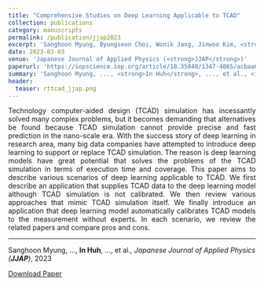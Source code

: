 ```yaml
---
title: "Comprehensive Studies on Deep Learning Applicable to TCAD"
collection: publications
category: manuscripts
permalink: /publication/jjap2023
excerpt: 'Sanghoon Myung, Byungseon Choi, Wonik Jang, Jinwoo Kim, <strong>In Huh</strong>, Jae Myung Choe, Young-Gu Kim, Dae Sin Kim'
date: 2023-03-03
venue: 'Japanese Journal of Applied Physics (<strong>JJAP</strong>)'
paperurl: 'https://iopscience.iop.org/article/10.35848/1347-4065/acbaa6/meta'
summary: 'Sanghoon Myung, ..., <strong>In Huh</strong>, ..., et al., <i>Japanese Journal of Applied Physics (<strong>JJAP</strong>)</i>, 2023'
header:
  teaser: rttcad_jjap.png
---
```

<p align="justify">
Technology computer-aided design (TCAD) simulation has incessantly solved many complex problems, but it becomes demanding that alternatives be found because TCAD simulation cannot provide precise and fast prediction in the nano-scale era. With the success story of deep learning in research area, many big data companies have attempted to introduce deep learning to support or replace TCAD simulation. The reason is deep learning models have great potential that solves the problems of the TCAD simulation in terms of execution time and coverage. This paper aims to describe various scenarios of deep learning applicable to TCAD. We first describe an application that supplies TCAD data to the deep learning model although TCAD simulation is not calibrated. We then review various approaches that mimic TCAD simulation itself. We finally introduce an application that deep learning model automatically calibrates TCAD models to the measurement without experts. In each scenario, we review the related papers and compare pros and cons.
</p>
<hr>

Sanghoon Myung, ..., <strong>In Huh</strong>, ..., et al., <i>Japanese Journal of Applied Physics (<strong>JJAP</strong>)</i>, 2023

[Download Paper](https://iopscience.iop.org/article/10.35848/1347-4065/acbaa6/meta)
